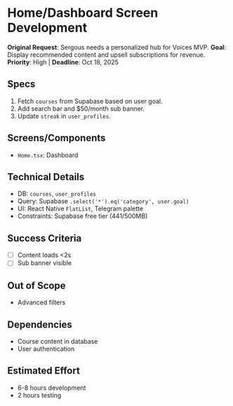 # Home/Dashboard Screen Development

**Original Request**: Sergous needs a personalized hub for Voices MVP.
**Goal**: Display recommended content and upsell subscriptions for revenue.
**Priority**: High | **Deadline**: Oct 18, 2025

## Specs

1. Fetch `courses` from Supabase based on user goal.
2. Add search bar and $50/month sub banner.
3. Update `streak` in `user_profiles`.

## Screens/Components

- `Home.tsx`: Dashboard

## Technical Details

- DB: `courses`, `user_profiles`
- Query: Supabase `.select('*').eq('category', user.goal)`
- UI: React Native `FlatList`, Telegram palette
- Constraints: Supabase free tier (441/500MB)

## Success Criteria

- [ ] Content loads <2s
- [ ] Sub banner visible

## Out of Scope

- Advanced filters

## Dependencies

- Course content in database
- User authentication

## Estimated Effort

- 6-8 hours development
- 2 hours testing
